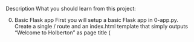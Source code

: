 Description
What you should learn from this project:

0. Basic Flask app
First you will setup a basic Flask app in 0-app.py. Create a single / route and an index.html template that simply outputs “Welcome to Holberton” as page title (<title>) and “Hello world” as header (<h1>).
1. Basic Babel setup
Install the Babel Flask extension:
2. Get locale from request
Create a get_locale function with the babel.localeselector decorator. Use request.accept_languages to determine the best match with our supported languages.
3. Parametrize templates
Use the _or gettext function to parametrize your templates. Use the message IDs home_title and home_header.
4. Force locale with URL parameter
In this task, you will implement a way to force a particular locale by passing the locale=fr parameter to your app’s URLs.
5. Mock logging in
Creating a user login system is outside the scope of this project. To emulate a similar behavior, copy the following user table in 5-app.py.
6. Use user locale
Change your get_locale function to use a user’s preferred local if it is supported.
7. Infer appropriate time zone
Define a get_timezone function and use the babel.timezoneselector decorator.
8. Display the current time
Based on the inferred time zone, display the current time on the home page in the default format. For example:
